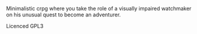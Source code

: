 Minimalistic crpg where you take the role of a visually impaired watchmaker on his unusual quest to become an adventurer.

Licenced GPL3

